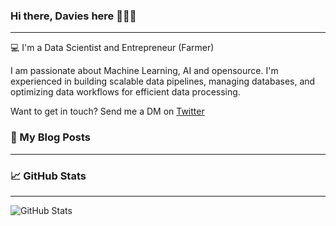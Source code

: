 ### Hi there, Davies here  👩🏼‍💻
<hr style="border-width: 0.1px;">

💻 I'm a Data Scientist and Entrepreneur (Farmer) 

I am passionate about Machine Learning, AI and opensource. I'm experienced in building scalable data pipelines, managing databases, and optimizing data workflows for efficient data processing.

Want to get in touch? Send me a DM on [Twitter](https://twitter.com/kabirodavies)

### 📝 My Blog Posts
<hr style="border-width: 0.1px;">

### 📈 GitHub Stats
<hr style="border-width: 1px;">

![GitHub Stats](https://github-readme-stats.vercel.app/api?username=kabirodavies&theme=radical)
